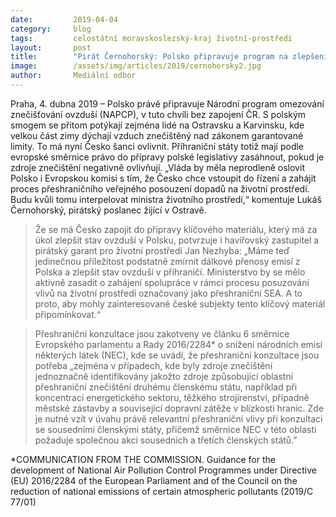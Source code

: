 ```yaml
---
date:         2019-04-04
category:     blog
tags:         celostátní moravskoslezský-kraj životní-prostředí
layout:       post
title:        "Pirát Černohorský: Polsko připravuje program na zlepšení ovzduší, Česko by se do něj mělo zapojit kvůli smogu v příhraničí"
image:        /assets/img/articles/2019/cernohorsky2.jpg
author:       Mediální odbor
---
```


Praha, 4. dubna 2019 – Polsko právě připravuje Národní program omezování znečišťování ovzduší (NAPCP), v tuto chvíli bez zapojení ČR. S polským smogem se přitom potýkají zejména lidé na Ostravsku a Karvinsku, kde velkou část zimy dýchají vzduch znečištěný nad zákonem garantované limity. To má nyní Česko šanci ovlivnit. Příhraniční státy totiž mají podle evropské směrnice právo do přípravy polské legislativy zasáhnout, pokud je zdroje znečištění negativně ovlivňují. „Vláda by měla neprodleně oslovit Polsko i Evropskou komisi s tím, že Česko chce vstoupit do řízení a zahájit proces přeshraničního veřejného posouzení dopadů na životní prostředí. Budu kvůli tomu interpelovat ministra životního prostředí,“ komentuje Lukáš Černohorský, pirátský poslanec žijící v Ostravě.

> Že se má Česko zapojit do přípravy klíčového materiálu, který má za úkol zlepšit stav ovzduší v Polsku, potvrzuje i havířovský zastupitel a pirátský garant pro životní prostředí Jan Nezhyba: „Máme teď jedinečnou příležitost podstatně zmírnit dálkové přenosy emisí z Polska a zlepšit stav ovzduší v příhraničí. Ministerstvo by se mělo aktivně zasadit o zahájení spolupráce v rámci procesu posuzování vlivů na životní prostředí označovaný jako přeshraniční SEA.  A to proto, aby mohly zainteresované české subjekty tento klíčový materiál připomínkovat.“

> Přeshraniční konzultace jsou zakotveny ve článku 6 směrnice Evropského parlamentu a Rady 2016/2284* o snížení národních emisí některých látek (NEC), kde se uvádí, že přeshraniční konzultace jsou potřeba „zejména v případech, kde byly zdroje znečištění jednoznačně identifikovány jakožto zdroje způsobující oblastní přeshraniční znečištění druhému členskému státu, například při koncentraci energetického sektoru, těžkého strojírenství, případně městské zástavby a související dopravní zátěže v blízkosti hranic. Zde je nutné vzít v úvahu právě relevantní přeshraniční vlivy při konzultaci se sousedními členskými státy, přičemž směrnice NEC v této oblasti požaduje společnou akci sousedních a třetích členských států.”

*COMMUNICATION FROM THE COMMISSION. Guidance for the development of National Air Pollution Control Programmes under Directive (EU) 2016/2284 of the European Parliament and of the Council on the reduction of national emissions of certain atmospheric pollutants (2019/C 77/01)
